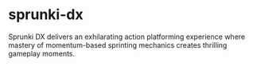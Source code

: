 # sprunki-dx
Sprunki DX delivers an exhilarating action platforming experience where mastery of momentum-based sprinting mechanics creates thrilling gameplay moments.
